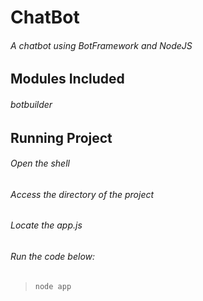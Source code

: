 # ChatBot

###### A chatbot using BotFramework and NodeJS 


## Modules Included

###### botbuilder



## Running Project

###### Open the shell
###### Access the directory of the project
###### Locate the app.js 
###### Run the code below:
>```node app ```